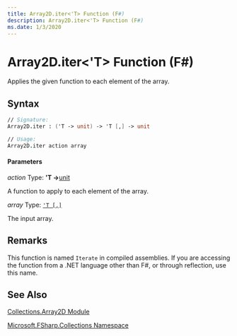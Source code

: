 ```yaml
---
title: Array2D.iter<'T> Function (F#)
description: Array2D.iter<'T> Function (F#)
ms.date: 1/3/2020
---
```


# Array2D.iter<'T> Function (F#)

Applies the given function to each element of the array.

## Syntax

```fsharp
// Signature:
Array2D.iter : ('T -> unit) -> 'T [,] -> unit

// Usage:
Array2D.iter action array
```

#### Parameters
*action*
Type: **'T -&gt;**[unit](https://msdn.microsoft.com/library/00b837c2-6c8a-483a-87d3-0479c64037a7)

A function to apply to each element of the array.

*array*
Type: [`'T [,]`](../core.['t]-type-2d-[fsharp].md)

The input array.

## Remarks
This function is named `Iterate` in compiled assemblies. If you are accessing the function from a .NET language other than F#, or through reflection, use this name.


## See Also
[Collections.Array2D Module](Collections.Array2D-Module.md)

[Microsoft.FSharp.Collections Namespace](../Microsoft.FSharp.Collections-Namespace.md)